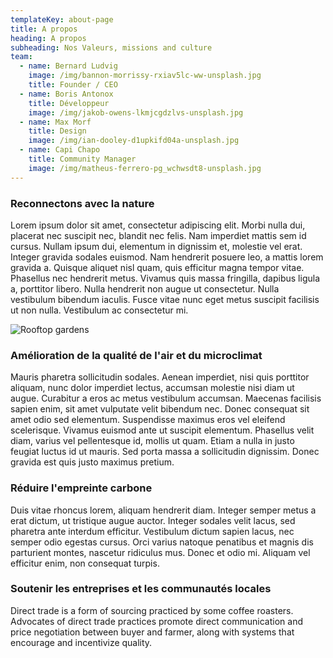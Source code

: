 ```yaml
---
templateKey: about-page
title: A propos
heading: A propos
subheading: Nos Valeurs, missions and culture
team:
  - name: Bernard Ludvig
    image: /img/bannon-morrissy-rxiav5lc-ww-unsplash.jpg
    title: Founder / CEO
  - name: Boris Antonox
    title: Développeur
    image: /img/jakob-owens-lkmjcgdzlvs-unsplash.jpg
  - name: Max Morf
    title: Design
    image: /img/ian-dooley-d1upkifd04a-unsplash.jpg
  - name: Capi Chapo
    title: Community Manager
    image: /img/matheus-ferrero-pg_wchwsdt8-unsplash.jpg
---
```

### Reconnectons avec la nature

Lorem ipsum dolor sit amet, consectetur adipiscing elit. Morbi nulla dui, placerat nec suscipit nec, blandit nec felis. Nam imperdiet mattis sem id cursus. Nullam ipsum dui, elementum in dignissim et, molestie vel erat. Integer gravida sodales euismod. Nam hendrerit posuere leo, a mattis lorem gravida a. Quisque aliquet nisl quam, quis efficitur magna tempor vitae. Phasellus nec hendrerit metus. Vivamus quis massa fringilla, dapibus ligula a, porttitor libero. Nulla hendrerit non augue ut consectetur. Nulla vestibulum bibendum iaculis. Fusce vitae nunc eget metus suscipit facilisis ut non nulla. Vestibulum ac consectetur mi.

![Rooftop gardens](/img/imagewebconfeglantine.jpg "Rooftop gardens")

### Amélioration de la qualité de l'air et du microclimat

Mauris pharetra sollicitudin sodales. Aenean imperdiet, nisi quis porttitor aliquam, nunc dolor imperdiet lectus, accumsan molestie nisi diam ut augue. Curabitur a eros ac metus vestibulum accumsan. Maecenas facilisis sapien enim, sit amet vulputate velit bibendum nec. Donec consequat sit amet odio sed elementum. Suspendisse maximus eros vel eleifend scelerisque. Vivamus euismod ante ut suscipit elementum. Phasellus velit diam, varius vel pellentesque id, mollis ut quam. Etiam a nulla in justo feugiat luctus id ut mauris. Sed porta massa a sollicitudin dignissim. Donec gravida est quis justo maximus pretium.

### Réduire l'empreinte carbone

Duis vitae rhoncus lorem, aliquam hendrerit diam. Integer semper metus a erat dictum, ut tristique augue auctor. Integer sodales velit lacus, sed pharetra ante interdum efficitur. Vestibulum dictum sapien lacus, nec semper odio egestas cursus. Orci varius natoque penatibus et magnis dis parturient montes, nascetur ridiculus mus. Donec et odio mi. Aliquam vel efficitur enim, non consequat turpis.

### Soutenir les entreprises et les communautés locales

Direct trade is a form of sourcing practiced by some coffee roasters. Advocates of direct trade practices promote direct communication and price negotiation between buyer and farmer, along with systems that encourage and incentivize quality.